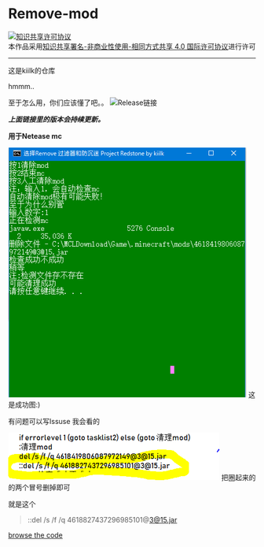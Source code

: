 # Remove-mod
<a rel="license" href="http://creativecommons.org/licenses/by-nc-sa/4.0/"><img alt="知识共享许可协议" style="border-width:0" src="https://i.creativecommons.org/l/by-nc-sa/4.0/88x31.png" /></a><br />本作品采用<a rel="license" href="http://creativecommons.org/licenses/by-nc-sa/4.0/">知识共享署名-非商业性使用-相同方式共享 4.0 国际许可协议</a>进行许可

--- 

这是kiilk的仓库

hmmm..

至于怎么用，你们应该懂了吧。。
![Release链接](https://github.com/kiilk/Remove-mod/releases)

***上面链接里的版本会~~持续~~更新。***

**用于Netease mc**

![图片加载失败](https://raw.githubusercontent.com/kiilk/Remove-mod/6f1ed5acd3326604a83c1dc73b0f7be1882fd3a6/%E6%88%90%E5%8A%9F%E5%9B%BE.PNG)
这是成功图:)

有问题可以写Issuse
我会看的

![233](https://github.com/kiilk/Remove-mod/blob/kiilk%E7%9A%84%E5%9B%BE%E7%89%87/%E6%8D%95%E8%8E%B7.PNG)
把圈起来的的两个冒号删掉即可

就是这个
>::del /s /f /q 4618827437296985101@3@15.jar

[browse the code](https://github.com/kiilk/Remove-mod/blob/master/%E6%B8%85%E9%99%A4Filter%E5%92%8C%E9%98%B2%E6%B2%89%E8%BF%B7%20Project%20Redstone.bat)
